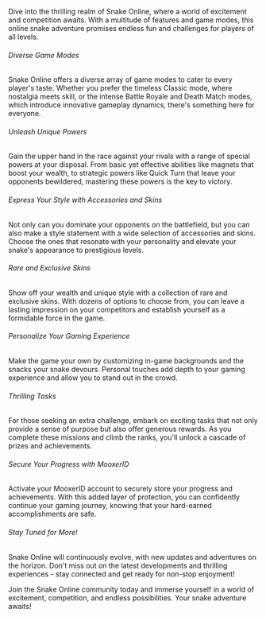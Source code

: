 Dive into the thrilling realm of Snake Online, where a world of excitement and competition awaits. With a multitude of features and game modes, this online snake adventure promises endless fun and challenges for players of all levels.

###### Diverse Game Modes

Snake Online offers a diverse array of game modes to cater to every player's taste. Whether you prefer the timeless Classic mode, where nostalgia meets skill, or the intense Battle Royale and Death Match modes, which introduce innovative gameplay dynamics, there's something here for everyone.

###### Unleash Unique Powers

Gain the upper hand in the race against your rivals with a range of special powers at your disposal. From basic yet effective abilities like magnets that boost your wealth, to strategic powers like Quick Turn that leave your opponents bewildered, mastering these powers is the key to victory.

###### Express Your Style with Accessories and Skins

Not only can you dominate your opponents on the battlefield, but you can also make a style statement with a wide selection of accessories and skins. Choose the ones that resonate with your personality and elevate your snake's appearance to prestigious levels.

###### Rare and Exclusive Skins

Show off your wealth and unique style with a collection of rare and exclusive skins. With dozens of options to choose from, you can leave a lasting impression on your competitors and establish yourself as a formidable force in the game.

###### Personalize Your Gaming Experience

Make the game your own by customizing in-game backgrounds and the snacks your snake devours. Personal touches add depth to your gaming experience and allow you to stand out in the crowd.

###### Thrilling Tasks

For those seeking an extra challenge, embark on exciting tasks that not only provide a sense of purpose but also offer generous rewards. As you complete these missions and climb the ranks, you'll unlock a cascade of prizes and achievements.

###### Secure Your Progress with MooxerID

Activate your MooxerID account to securely store your progress and achievements. With this added layer of protection, you can confidently continue your gaming journey, knowing that your hard-earned accomplishments are safe.

###### Stay Tuned for More!

Snake Online will continuously evolve, with new updates and adventures on the horizon. Don't miss out on the latest developments and thrilling experiences - stay connected and get ready for non-stop enjoyment!

Join the Snake Online community today and immerse yourself in a world of excitement, competition, and endless possibilities. Your snake adventure awaits!